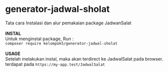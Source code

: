 # generator-jadwal-sholat
Tata cara Instalasi dan alur pemakaian package JadwanSalat
<br>
<br>
**INSTAL**
<br>
Untuk menginstal package, Run :
<br>
```composer require kelompok5/generator-jadwal-sholat```
<br>
<br>
**USAGE**
<br>
Setelah melakukan instal, maka akan terdirect ke JadwalSalat pada browser.
<br>
terdapat pada ```https://my-app.test/JadwalSalat```
<br>
<br>
